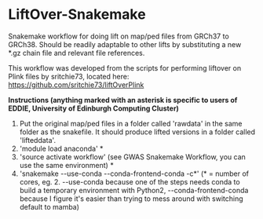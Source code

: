 # LiftOver-Snakemake
Snakemake workflow for doing lift on map/ped files from GRCh37 to GRCh38. Should be readily adaptable to other lifts by substituting a new *.gz chain file and relevant file references.

This workflow was developed from the scripts for performing liftover on Plink files by sritchie73, located here: https://github.com/sritchie73/liftOverPlink

**Instructions (anything marked with an asterisk is specific to users of EDDIE, University of Edinburgh Computing Cluster)**
1. Put the original map/ped files in a folder called 'rawdata' in the same folder as the snakefile. It should produce lifted versions in a folder called 'lifteddata'.
2. 'module load anaconda' *
3. 'source activate workflow' (see GWAS Snakemake Workflow, you can use the same environment) *
4. 'snakemake --use-conda --conda-frontend-conda -c*' 
      (* = number of cores, eg. 2. --use-conda because one of the steps needs conda to build a temporary environment with Python2, --conda-frontend-conda               because I figure it's easier than trying to mess around with switching default to mamba)
